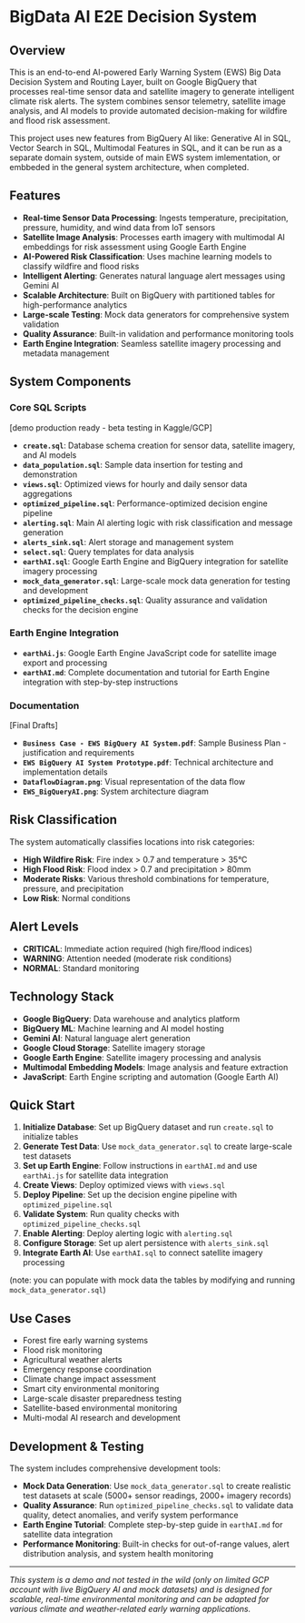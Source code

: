 # BigData AI E2E Decision System

## Overview

This is an end-to-end AI-powered Early Warning System (EWS) Big Data Decision System and Routing Layer, built on Google BigQuery that processes real-time sensor data and satellite imagery to generate intelligent climate risk alerts. The system combines sensor telemetry, satellite image analysis, and AI models to provide automated decision-making for wildfire and flood risk assessment.

This project uses new features from BigQuery AI like: Generative AI in SQL, Vector Search in SQL, Multimodal Features in SQL, and it can be run as a separate domain system, outside of main EWS system imlementation, or embbeded in the general system architecture, when completed.

## Features

- **Real-time Sensor Data Processing**: Ingests temperature, precipitation, pressure, humidity, and wind data from IoT sensors
- **Satellite Image Analysis**: Processes earth imagery with multimodal AI embeddings for risk assessment using Google Earth Engine
- **AI-Powered Risk Classification**: Uses machine learning models to classify wildfire and flood risks
- **Intelligent Alerting**: Generates natural language alert messages using Gemini AI
- **Scalable Architecture**: Built on BigQuery with partitioned tables for high-performance analytics
- **Large-scale Testing**: Mock data generators for comprehensive system validation
- **Quality Assurance**: Built-in validation and performance monitoring tools
- **Earth Engine Integration**: Seamless satellite imagery processing and metadata management

## System Components

### Core SQL Scripts
[demo production ready - beta testing in Kaggle/GCP]

- **`create.sql`**: Database schema creation for sensor data, satellite imagery, and AI models
- **`data_population.sql`**: Sample data insertion for testing and demonstration
- **`views.sql`**: Optimized views for hourly and daily sensor data aggregations
- **`optimized_pipeline.sql`**: Performance-optimized decision engine pipeline
- **`alerting.sql`**: Main AI alerting logic with risk classification and message generation
- **`alerts_sink.sql`**: Alert storage and management system
- **`select.sql`**: Query templates for data analysis
- **`earthAI.sql`**: Google Earth Engine and BigQuery integration for satellite imagery processing
- **`mock_data_generator.sql`**: Large-scale mock data generation for testing and development
- **`optimized_pipeline_checks.sql`**: Quality assurance and validation checks for the decision engine

### Earth Engine Integration

- **`earthAi.js`**: Google Earth Engine JavaScript code for satellite image export and processing
- **`earthAI.md`**: Complete documentation and tutorial for Earth Engine integration with step-by-step instructions

### Documentation
[Final Drafts]

- **`Business Case - EWS BigQuery AI System.pdf`**: Sample Business Plan - justification and requirements
- **`EWS BigQuery AI System Prototype.pdf`**: Technical architecture and implementation details
- **`DataflowDiagram.png`**: Visual representation of the data flow
- **`EWS_BigQueryAI.png`**: System architecture diagram

## Risk Classification

The system automatically classifies locations into risk categories:

- **High Wildfire Risk**: Fire index > 0.7 and temperature > 35°C
- **High Flood Risk**: Flood index > 0.7 and precipitation > 80mm
- **Moderate Risks**: Various threshold combinations for temperature, pressure, and precipitation
- **Low Risk**: Normal conditions

## Alert Levels

- **CRITICAL**: Immediate action required (high fire/flood indices)
- **WARNING**: Attention needed (moderate risk conditions)
- **NORMAL**: Standard monitoring

## Technology Stack

- **Google BigQuery**: Data warehouse and analytics platform
- **BigQuery ML**: Machine learning and AI model hosting
- **Gemini AI**: Natural language alert generation
- **Google Cloud Storage**: Satellite imagery storage
- **Google Earth Engine**: Satellite imagery processing and analysis
- **Multimodal Embedding Models**: Image analysis and feature extraction
- **JavaScript**: Earth Engine scripting and automation (Google Earth AI)

## Quick Start

1. **Initialize Database**: Set up BigQuery dataset and run `create.sql` to initialize tables
2. **Generate Test Data**: Use `mock_data_generator.sql` to create large-scale test datasets
3. **Set up Earth Engine**: Follow instructions in `earthAI.md` and use `earthAi.js` for satellite data integration
4. **Create Views**: Deploy optimized views with `views.sql`
5. **Deploy Pipeline**: Set up the decision engine pipeline with `optimized_pipeline.sql`
6. **Validate System**: Run quality checks with `optimized_pipeline_checks.sql`
7. **Enable Alerting**: Deploy alerting logic with `alerting.sql`
8. **Configure Storage**: Set up alert persistence with `alerts_sink.sql`
9. **Integrate Earth AI**: Use `earthAI.sql` to connect satellite imagery processing

(note: you can populate with mock data the tables by modifying and running  `mock_data_generator.sql`)

## Use Cases

- Forest fire early warning systems
- Flood risk monitoring
- Agricultural weather alerts
- Emergency response coordination
- Climate change impact assessment
- Smart city environmental monitoring
- Large-scale disaster preparedness testing
- Satellite-based environmental monitoring
- Multi-modal AI research and development

## Development & Testing

The system includes comprehensive development tools:

- **Mock Data Generation**: Use `mock_data_generator.sql` to create realistic test datasets at scale (5000+ sensor readings, 2000+ imagery records)
- **Quality Assurance**: Run `optimized_pipeline_checks.sql` to validate data quality, detect anomalies, and verify system performance
- **Earth Engine Tutorial**: Complete step-by-step guide in `earthAI.md` for satellite data integration
- **Performance Monitoring**: Built-in checks for out-of-range values, alert distribution analysis, and system health monitoring

---

*This system is a demo and not tested in the wild (only on limited GCP account with live BigQuery AI and mock datasets) and is designed for scalable, real-time environmental monitoring and can be adapted for various climate and weather-related early warning applications.*
